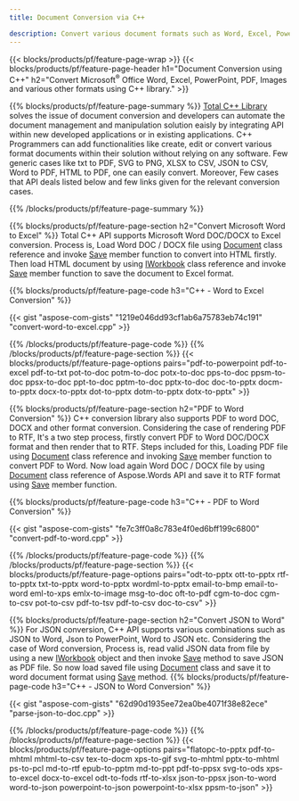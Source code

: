 ```yaml
---
title: Document Conversion via C++ 

description: Convert various document formats such as Word, Excel, PowerPoint, PDF, JSON, Images and more using C++ API. 
---
```


{{< blocks/products/pf/feature-page-wrap >}}
{{< blocks/products/pf/feature-page-header h1="Document Conversion using C++" h2="Convert Microsoft<sup>&reg;</sup> Office Word, Excel, PowerPoint, PDF, Images and various other formats using C++ library." >}}

{{% blocks/products/pf/feature-page-summary %}}
[Total C++ Library](https://products.aspose.com/total/cpp/) solves the issue of document conversion and developers can automate the document management and manipulation solution eaisly by integrating API within new developed applications or in existing applications. C++ Programmers can add functionalities like create, edit or convert various format documents within their solution without relying on any software. Few generic cases like txt to PDF, SVG to PNG, XLSX to CSV, JSON to CSV, Word to PDF, HTML to PDF, one can easily convert. Moreover, Few cases that API deals listed below and few links given for the relevant conversion cases. 

{{% /blocks/products/pf/feature-page-summary  %}}

{{% blocks/products/pf/feature-page-section  h2="Convert Microsoft Word to Excel" %}}
Total C++ API supports Microsoft Word DOC/DOCX to Excel conversion.  Process is,  Load Word DOC / DOCX file using [Document](https://reference.aspose.com/words/cpp/class/aspose.words.document) class reference and invoke [Save](https://reference.aspose.com/words/cpp/class/aspose.words.document#save_string_saveformat) member function to convert into HTML firstly. Then load HTML document by using [IWorkbook](https://reference.aspose.com/cells/cpp/class/aspose.cells.i_workbook) class reference and invoke [Save](https://reference.aspose.com/cells/cpp/class/aspose.cells.i_workbook#a5dc7de23f7ceba76a05dc1d49f51502e) member function to save the document to Excel format. 

{{% blocks/products/pf/feature-page-code h3="C++ - Word to Excel Conversion" %}}

{{< gist "aspose-com-gists" "1219e046dd93cf1ab6a75783eb74c191" "convert-word-to-excel.cpp" >}}

{{% /blocks/products/pf/feature-page-code  %}}
{{% /blocks/products/pf/feature-page-section %}}
{{< blocks/products/pf/feature-page-options pairs="pdf-to-powerpoint pdf-to-excel pdf-to-txt pot-to-doc potm-to-doc potx-to-doc pps-to-doc ppsm-to-doc ppsx-to-doc ppt-to-doc pptm-to-doc pptx-to-doc  doc-to-pptx docm-to-pptx docx-to-pptx dot-to-pptx dotm-to-pptx dotx-to-pptx" >}}

{{% blocks/products/pf/feature-page-section  h2="PDF to Word Conversion" %}}
C++ conversion library also supports PDF to word DOC, DOCX and other format conversion. Considering the case of rendering PDF to RTF, It's a two step process, firstly convert PDF to Word DOC/DOCX format and then render that to RTF. Steps included for this, Loading PDF file using [Document](https://reference.aspose.com/pdf/cpp/class/aspose.pdf.document) class reference and invoking [Save](https://reference.aspose.com/pdf/cpp/class/aspose.pdf.document#adb8061c585440fde49c1263e68837f01) member function to convert PDF to Word. Now load again Word DOC / DOCX file by using [Document](https://reference.aspose.com/words/cpp/class/aspose.words.document) class reference of Aspose.Words API and save it to RTF format using [Save](https://reference.aspose.com/words/cpp/class/aspose.words.document#save_stream_saveformat) member function.

{{% blocks/products/pf/feature-page-code h3="C++ - PDF to Word Conversion" %}}

{{< gist "aspose-com-gists" "fe7c3ff0a8c783e4f0ed6bff199c6800" "convert-pdf-to-word.cpp" >}}

{{% /blocks/products/pf/feature-page-code  %}}
{{% /blocks/products/pf/feature-page-section %}}
{{< blocks/products/pf/feature-page-options pairs="odt-to-pptx ott-to-pptx rtf-to-pptx txt-to-pptx word-to-pptx wordml-to-pptx email-to-bmp email-to-word eml-to-xps emlx-to-image msg-to-doc oft-to-pdf cgm-to-doc cgm-to-csv pot-to-csv pdf-to-tsv pdf-to-csv doc-to-csv" >}}

{{% blocks/products/pf/feature-page-section  h2="Convert JSON to Word" %}}
For JSON conversion, C++ API supports various combinations such as JSON to Word, Json to PowerPoint, Word to JSON etc. Considering the case of Word conversion, Process is, read valid JSON data from file by using a new [IWorkbook](https://reference.aspose.com/cells/cpp/class/aspose.cells.i_workbook) object and then invoke [Save](https://reference.aspose.com/cells/cpp/class/aspose.cells.i_workbook#a9460f52a2dec8f4bf623a4905167d997) method to save JSON as PDF file. So now load saved file using [Document](https://reference.aspose.com/words/cpp/class/aspose.words.document) class and save it to word document format using [Save](https://reference.aspose.com/words/cpp/class/aspose.words.document#save_string_saveformat) method.
{{% blocks/products/pf/feature-page-code h3="C++ - JSON to Word Conversion" %}}

{{< gist "aspose-com-gists" "62d90d1935ee72ea0be4071f38e82ece" "parse-json-to-doc.cpp" >}}


{{% /blocks/products/pf/feature-page-code  %}}
{{% /blocks/products/pf/feature-page-section %}}
{{< blocks/products/pf/feature-page-options pairs="flatopc-to-pptx pdf-to-mhtml mhtml-to-csv tex-to-docm xps-to-gif svg-to-mhtml pptx-to-mhtml ps-to-pcl md-to-rtf epub-to-pptm md-to-ppt pdf-to-ppsx svg-to-ods xps-to-excel docx-to-excel odt-to-fods rtf-to-xlsx json-to-ppsx json-to-word word-to-json powerpoint-to-json powerpoint-to-xlsx ppsm-to-json" >}}